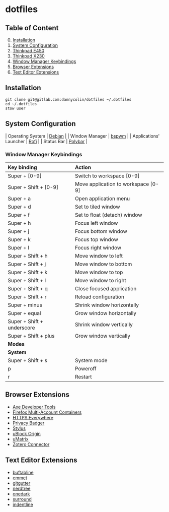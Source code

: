# dotfiles

## Table of Content

0. [Installation]()
0. [System Configuration]()
0. [Thinkpad E450]()
0. [Thinkpad X230]()
0. [Window Manager Keybindings]()
0. [Browser Extensions]()
0. [Text Editor Extensions]()

## Installation

```
git clone git@gitlab.com:dannycolin/dotfiles ~/.dotfiles
cd ~/.dotfiles
stow user
```

## System Configuration

| Operating System       | [Debian](https://debian.org)                  |
| Window Manager         | [bspwm](https://github.com/baskerville/bspwm) |
| Applications' Launcher | [Rofi](https://github.com/davatorium/rofi)    |
| Status Bar             | [Polybar](https://github.com/jaagr/polybar)   |

### Window Manager Keybindings

| Key binding                | Action                              |
| :------------------------- | :---------------------------------- |
| Super + [0-9]              | Switch to workspace [0-9]           |
| Super + Shift + [0-9]      | Move application to workspace [0-9] |
| Super + a                  | Open application menu               |
| Super + d                  | Set to tiled window                 |
| Super + f                  | Set to float (detach) window        |
| Super + h                  | Focus left window                   | 
| Super + j                  | Focus bottom window                 |
| Super + k                  | Focus top window                    |
| Super + l                  | Focus right window                  |
| Super + Shift + h          | Move window to left                 |
| Super + Shift + j          | Move window to bottom               |
| Super + Shift + k          | Move window to top                  |
| Super + Shift + l          | Move window to right                |
| Super + Shift + q          | Close focused application           |
| Super + Shift + r          | Reload configuration                |
| Super + minus              | Shrink window horizontally          |
| Super + equal              | Grow window horizontally            |
| Super + Shift + underscore | Shrink window vertically            |
| Super + Shift + plus       | Grow window vertically              |
| **Modes**                  |                                     |
| **System**                 |                                     |
| Super + Shift + s          | System mode                         |
|         p                  | Poweroff                            |
|         r                  | Restart                             |

## Browser Extensions

- [Axe Developer Tools](https://addons.mozilla.org/en-US/firefox/addon/axe-devtools/)
- [Firefox Multi-Account Containers](https://addons.mozilla.org/en-US/firefox/addon/multi-account-containers/)
- [HTTPS Everywhere](https://addons.mozilla.org/en-US/firefox/addon/https-everywhere/)
- [Privacy Badger](https://addons.mozilla.org/en-US/firefox/addon/privacy-badger17/)
- [Stylus]()
- [uBlock Origin](https://addons.mozilla.org/en-US/firefox/addon/ublock-origin/)
- [uMatrix](https://addons.mozilla.org/en-US/firefox/addon/umatrix/)
- [Zotero Connector](https://www.zotero.org/download/)

## Text Editor Extensions

- [buftabline](https://github.com/ap/vim-buftabline)
- [emmet](https://github.com/mattn/emmet-vim)
- [gitgutter](https://github.com/airblade/vim-gitgutter)
- [nerdtree](https://github.com/scrooloose/nerdtree)
- [onedark](https://github.com/joshdick/onedark.vim)
- [surround](https://github.com/tpope/vim-surround)
- [indentline](https://github.com/Yggdroot/indentLine)


